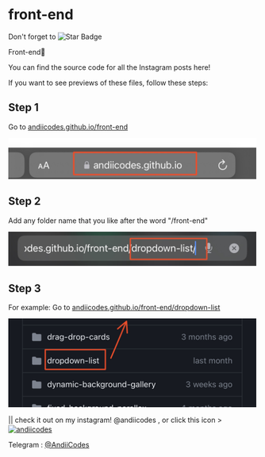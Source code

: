 # front-end

Don't forget to ![Star Badge](https://img.shields.io/static/v1?label=%F0%9F%8C%9F&message=If%20Useful&style=style=flat&color=BC4E99)

Front-end🚀

You can find the source code for all the Instagram posts here!

If you want to see previews of these files, follow these steps:

## Step 1
Go to <a href="https://andiicodes.github.io/front-end">andiicodes.github.io/front-end</a>
<br>
<div>
  <img src="ignore/1.jpg" width="500" alt="Step 1">
</div>

## Step 2
Add any folder name that you like after the word "/front-end"
<br>
<div>
  <img src="ignore/2.jpg" width="500" alt="Step 2">
</div>

## Step 3
For example:
Go to <a href="https://andiicodes.github.io/front-end/dropdown-list">andiicodes.github.io/front-end/dropdown-list</a>
<br>
<div>
  <img src="ignore/3.jpg" width="500" alt="Step 3">
</div>


|| check it out on my instagram! @andiicodes , or click this icon > <a href="https://instagram.com/andiicodes" target="blank"><img align="center" src="https://raw.githubusercontent.com/rahuldkjain/github-profile-readme-generator/master/src/images/icons/Social/instagram.svg" alt="andiicodes" height="30" width="40" /></a>
</p>
Telegram : <a href="https://t.me/andiicodes" traget="_blank">@AndiiCodes</a>
